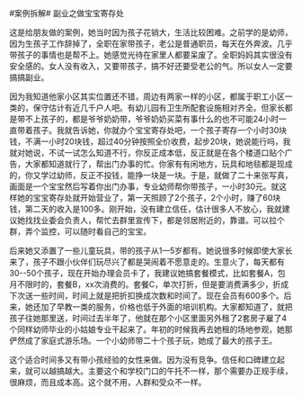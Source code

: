 #案例拆解# 副业之做宝宝寄存处

这是给朋友做的案例，她当时因为孩子花销大，生活比较困难。之前学的是幼师，因为生孩子工作辞掉了，全职在家带孩子，老公是普通职员，每天在外奔波。几乎带孩子的事情也是帮不上。她感觉光待在家里人都要呆废了。全职妈妈其实很没有安全感的。女人没有收入，又要带孩子，搞不好还要受老公的气。所以女人一定要搞搞副业。

因为我知道他家小区其实位置还不错，周边有两家一样的小区，都属于职工小区一类的，保守估计有近几千户人吧。有幼儿园有卫生所配套设施相对齐全。但家长都是带不上孩子的，都是爷爷奶奶带，爷爷奶奶买菜有事什么的也不可能24小时一直带着孩子。我就告诉她，你就办个宝宝寄存处吧，一个孩子寄存一个小时30块钱，不满一小时20块钱，超过40分钟按照全价收费，起步20块，她说能行吗，我就对她说，不试一试怎么知道不行，你反正成本低，反正就是在各个楼道口贴个广告，大家都知道就行了，帮出门办事的忙。你家有有闲地方，玩具和地毯都是现成的，你又学过幼师，反正不投钱，能挣一块是一块。于是，就做了二十来张写真，画面是一个宝宝然后写着你出门办事，专业幼师帮你带孩子，一小时30元。就这样她的宝宝寄存处就开始营业了，第一天照顾了2个孩子，2个小时，赚了60块钱，第二天的收入是100多。刚开始，没有建立信任，估计很多人不放心，我就建议她找找业委会负责人，帮忙去群里宣传下，都是邻居附近的，靠谱。可以拉个群，弄个监控，可以随时看自己的宝宝。

后来她又添置了一些儿童玩具，带的孩子从1—5岁都有。她说很多时候即使大家长来了，孩子不跟小伙伴们玩尽兴了都是哭闹着不愿意走的。生意火了，每天都有30--50个孩子，现在开始办理会员卡了，我建议她搞套餐模式，比如套餐A，包月不限时的，套餐B，xx次消费的。套餐C，单次打折，但是要消费满多少，折成下次送一些时间，时间上就是把折扣换成次数和时间了。现在会员有600多个。后来，她还加了早教一类的服务，价格也低于外面的培训机构。大家都知道了，就把孩子往她那里送，时间过去半年了，他就在那个小区里面另外租了2套房子雇了4个同样幼师毕业的小姑娘专业干起来了。年初的时候我再去她租的场地参观，她那俨然成了家庭式游乐场。一个小幼师带二十个孩子玩，她成了最大的孩子王。

这个适合时间多又有带小孩经验的女性来做。因为没有竞争。信任和口碑建立起来，就可以越搞越大。主要这个和学校门口的午托不一样，那个需要办正规手续，很麻烦，而且成本高。这个就不用，人群和受众不一样。